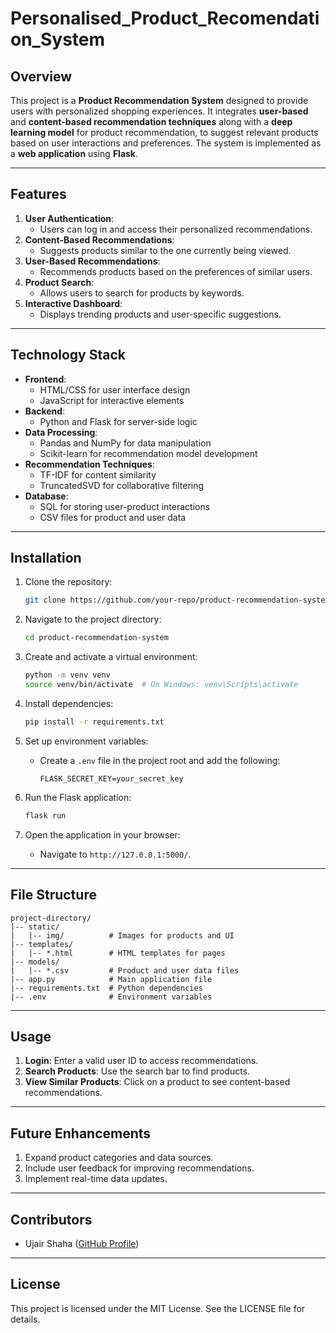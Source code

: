 # Personalised_Product_Recomendation_System

## Overview
This project is a **Product Recommendation System** designed to provide users with personalized shopping experiences. It integrates **user-based** and **content-based recommendation techniques** along with a **deep learning model** for product recommendation, to suggest relevant products based on user interactions and preferences. The system is implemented as a **web application** using **Flask**.

---

## Features
1. **User Authentication**:
   - Users can log in and access their personalized recommendations.
2. **Content-Based Recommendations**:
   - Suggests products similar to the one currently being viewed.
3. **User-Based Recommendations**:
   - Recommends products based on the preferences of similar users.
4. **Product Search**:
   - Allows users to search for products by keywords.
5. **Interactive Dashboard**:
   - Displays trending products and user-specific suggestions.

---

## Technology Stack
- **Frontend**:
  - HTML/CSS for user interface design
  - JavaScript for interactive elements
- **Backend**:
  - Python and Flask for server-side logic
- **Data Processing**:
  - Pandas and NumPy for data manipulation
  - Scikit-learn for recommendation model development
- **Recommendation Techniques**:
  - TF-IDF for content similarity
  - TruncatedSVD for collaborative filtering
- **Database**:
  - SQL for storing user-product interactions
  - CSV files for product and user data

---

## Installation

1. Clone the repository:
   ```bash
   git clone https://github.com/your-repo/product-recommendation-system.git
   ```

2. Navigate to the project directory:
   ```bash
   cd product-recommendation-system
   ```

3. Create and activate a virtual environment:
   ```bash
   python -m venv venv
   source venv/bin/activate  # On Windows: venv\Scripts\activate
   ```

4. Install dependencies:
   ```bash
   pip install -r requirements.txt
   ```

5. Set up environment variables:
   - Create a `.env` file in the project root and add the following:
     ```env
     FLASK_SECRET_KEY=your_secret_key
     ```

6. Run the Flask application:
   ```bash
   flask run
   ```

7. Open the application in your browser:
   - Navigate to `http://127.0.0.1:5000/`.

---

## File Structure
```
project-directory/
|-- static/
|   |-- img/          # Images for products and UI
|-- templates/
|   |-- *.html        # HTML templates for pages
|-- models/
|   |-- *.csv         # Product and user data files
|-- app.py            # Main application file
|-- requirements.txt  # Python dependencies
|-- .env              # Environment variables
```

---

## Usage
1. **Login**: Enter a valid user ID to access recommendations.
2. **Search Products**: Use the search bar to find products.
3. **View Similar Products**: Click on a product to see content-based recommendations.


---

## Future Enhancements
1. Expand product categories and data sources.
2. Include user feedback for improving recommendations.
3. Implement real-time data updates.

---

## Contributors
- Ujair Shaha ([GitHub Profile](https://github.com/ujair-shaha))

---

## License
This project is licensed under the MIT License. See the LICENSE file for details.

